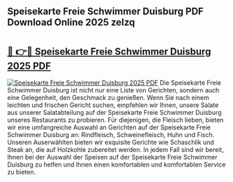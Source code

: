 ## Speisekarte Freie Schwimmer Duisburg PDF Download Online 2025 zeIzq

# <h2><a href="http://gc760we.nevu.top/?p=Speisekarte+Freie+Schwimmer+Duisburg">🔗 👉🔴 Speisekarte Freie Schwimmer Duisburg 2025 PDF</a></h2>

[![Speisekarte Freie Schwimmer Duisburg 2025 PDF](https://i.imgur.com/dBaPXMq.png)](http://gc760we.nevu.top/?p=Speisekarte+Freie+Schwimmer+Duisburg)
Die Speisekarte Freie Schwimmer Duisburg ist nicht nur eine Liste von Gerichten, sondern auch eine Gelegenheit, den Geschmack zu genießen. Wenn Sie nach einem leichten und frischen Gericht suchen, empfehlen wir Ihnen, unsere Salate aus unserer Salatabteilung auf der Speisekarte Freie Schwimmer Duisburg unseres Restaurants zu probieren. Für diejenigen, die Fleisch lieben, bieten wir eine umfangreiche Auswahl an Gerichten auf der Speisekarte Freie Schwimmer Duisburg an: Rindfleisch, Schweinefleisch, Huhn und Fisch. Unseren Auserwählten bieten wir exquisite Gerichte wie Schaschlik und Steak an, die auf Holzkohle zubereitet werden. In jedem Fall sind wir bereit, Ihnen bei der Auswahl der Speisen auf der Speisekarte Freie Schwimmer Duisburg zu helfen und Ihnen einen komfortablen und komfortablen Service zu bieten.
